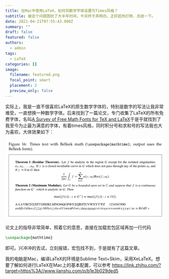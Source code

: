 ```yaml
---
title: 在Mac中使用LaTeX，如何将数学字体设置为Times风格？
subtitle: 被这个问题困扰了大半年时间，今天终于弄明白，正好趁热打铁，总结一下。
date: 2021-04-21T07:55:43.890Z
summary: ""
draft: false
featured: false
authors:
  - admin
tags:
  - LaTeX
categories: []
image:
  filename: featured.png
  focal_point: smart
  placement: 2
  preview_only: false
---
```

实际上，我是一直不很喜欢LaTeX的原生数学字体的，特别是数字的写法让我非常难受，一直想换一种数学字体。后来找到了一篇论文，专门收集了LaTeX的所有免费字体，名叫[A Survey of Free Math Fonts for TeX and LaTeX](http://www.nic.funet.fi/index/TeX/CTAN/info/Free_Math_Font_Survey/survey.pdf)于是乎就找到了我至今为止最为满意的字体，有着times风格，同时积分号和求和号的写法我也大为喜欢，大体效果如下：

![](截屏2021-04-21-下午4.18.31.png)

论文上的指导非常简单，照着它的意思，直接在加载宏包区域再加一行代码

```tex
\usepackage{mathtime}
```

即可。兴冲冲的去试，立刻报错，宏包找不到，于是就有了这篇文章。

我的电脑是Mac，编译LaTeX的环境是Sublime Text+Skim，采用XeLaTeX。想要了解如何进行LaTeX在Mac上的基本配置，可以参考 https://link.zhihu.com/?target=https%3A//www.jianshu.com/p/b1e3b029ded5